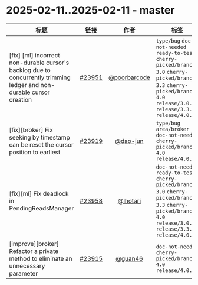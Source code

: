 # 2025-02-11..2025-02-11 - master
| 标题 | 链接 | 作者 | 标签 |
| - | :--: | :--: | - |
| [fix] [ml] incorrect non-durable cursor's backlog due to concurrently trimming ledger and non-durable cursor creation | [#23951](https://github.com/apache/pulsar/pull/23951) | [@poorbarcode](https://github.com/poorbarcode) | `type/bug` `doc-not-needed` `ready-to-test` `cherry-picked/branch-3.0` `cherry-picked/branch-3.3` `cherry-picked/branch-4.0` `release/3.0.10` `release/3.3.5` `release/4.0.3`  | 
| [fix][broker] Fix seeking by timestamp can be reset the cursor position to earliest | [#23919](https://github.com/apache/pulsar/pull/23919) | [@dao-jun](https://github.com/dao-jun) | `type/bug` `area/broker` `doc-not-needed` `cherry-picked/branch-4.0` `release/4.0.3`  | 
| [fix][ml] Fix deadlock in PendingReadsManager | [#23958](https://github.com/apache/pulsar/pull/23958) | [@lhotari](https://github.com/lhotari) | `doc-not-needed` `ready-to-test` `cherry-picked/branch-3.0` `cherry-picked/branch-3.3` `cherry-picked/branch-4.0` `release/3.0.10` `release/3.3.5` `release/4.0.3`  | 
| [improve][broker] Refactor a private method to eliminate an unnecessary parameter | [#23915](https://github.com/apache/pulsar/pull/23915) | [@guan46](https://github.com/guan46) | `doc-not-needed` `cherry-picked/branch-4.0` `release/4.0.3`  | 
